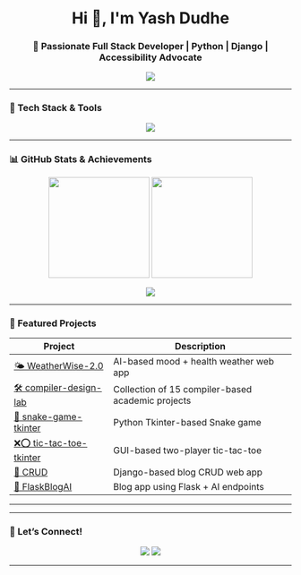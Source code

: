 <!-- Header & Intro -->
<h1 align="center">Hi 👋, I'm Yash Dudhe</h1>
<h3 align="center">🚀 Passionate Full Stack Developer | Python | Django | Accessibility Advocate</h3>

<p align="center">
  <img src="https://readme-typing-svg.demolab.com/?lines=Self-taught%20Developer;Python%20&%20Django%20Lover;Project%20Driven%20Learner;Open%20Source%20Contributor;Always%20Learning%20🚀&center=true&width=440&height=45&pause=1000&color=00FFAB&vCenter=true&size=25" />
</p>

---

<!-- Tech Stack Section -->
### 🚀 Tech Stack & Tools
<p align="center">
  <img src="https://skillicons.dev/icons?i=html,css,js,python,cpp,flask,django,mysql,react,firebase,git,github,vscode,figma&perline=9" />
</p>

---

<!-- GitHub Stats Cards -->
### 📊 GitHub Stats & Achievements
<p align="center">
  <img src="https://github-readme-stats.vercel.app/api?username=yashdudhe-28&show_icons=true&theme=tokyonight" height="180px"/>
  <img src="https://github-readme-streak-stats.herokuapp.com/?user=yashdudhe-28&theme=tokyonight" height="180px"/>
</p>
<p align="center">
  <img src="https://github-profile-trophy.vercel.app/?username=yashdudhe-28&theme=tokyonight&column=7" />
</p>

---

<!-- Projects Showcase -->
### 🚀 Featured Projects

| Project | Description |
|--------|-------------|
| [🌤️ WeatherWise-2.0](https://github.com/yashdudhe-28/WeatherWise-2.0) | AI-based mood + health weather web app |
| [🛠️ compiler-design-lab](https://github.com/yashdudhe-28/compiler-design-lab) | Collection of 15 compiler-based academic projects |
| [🐍 snake-game-tkinter](https://github.com/yashdudhe-28/snake-game-tkinter) | Python Tkinter-based Snake game |
| [❌⭕ tic-tac-toe-tkinter](https://github.com/yashdudhe-28/tic-tac-toe-tkinter) | GUI-based two-player tic-tac-toe |
| [📝 CRUD](https://github.com/yashdudhe-28/CRUD) | Django-based blog CRUD web app |
| [📰 FlaskBlogAI](https://github.com/yashdudhe-28/FlaskBlogAI) | Blog app using Flask + AI endpoints |

---
---

<!-- Contact -->
### 💬 Let’s Connect!
<p align="center">
  <a href="mailto:dudheyash29@gmail.com"><img src="https://img.shields.io/badge/-Gmail-red?style=for-the-badge&logo=gmail&logoColor=white" /></a>
  <a href="https://github.com/yashdudhe-28"><img src="https://img.shields.io/badge/-GitHub-black?style=for-the-badge&logo=github" /></a>
</p>

---

